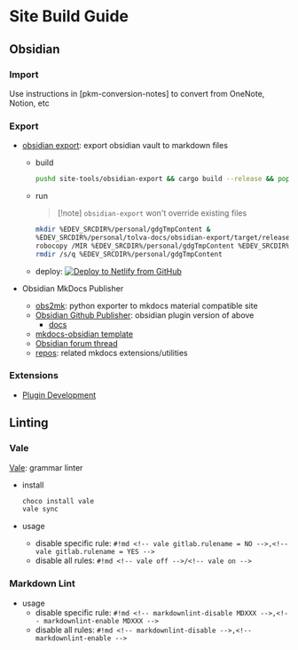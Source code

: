 # Site Build Guide

## Obsidian
### Import
Use instructions in [pkm-conversion-notes] to convert from OneNote, Notion, etc

### Export
- [obsidian export](https://github.com/ikrima/obsidian-export): export obsidian vault to markdown files
  - build
    ```bash
    pushd site-tools/obsidian-export && cargo build --release && popd
    ```
  - run
    > [!note] `obsidian-export` won't override existing files
    ```bash
    mkdir %EDEV_SRCDIR%/personal/gdgTmpContent &
    %EDEV_SRCDIR%/personal/tolva-docs/obsidian-export/target/release/obsidian-export.exe %EDEV_SRCDIR%/personal/tolva-docs/docs %EDEV_SRCDIR%/personal/gdgTmpContent &
    robocopy /MIR %EDEV_SRCDIR%/personal/gdgTmpContent %EDEV_SRCDIR%/personal/gamedevguide/content/dev-notes &
    rmdir /s/q %EDEV_SRCDIR%/personal/gdgTmpContent
    ```
  - deploy: [![Deploy to Netlify from GitHub](https://www.netlify.com/img/deploy/button.svg)](https://app.netlify.com/start/deploy?repository=https://github.com/ikrima/ikrima)

- Obsidian MkDocs Publisher
  - [obs2mk](https://github.com/ObsidianPublisher/obsidian-mkdocs-publisher-python): python exporter to mkdocs material compatible site
  - [Obsidian Github Publisher](https://github.com/ObsidianPublisher/obsidian-github-publisher): obsidian plugin version of above
    - [docs](https://obsidian-publisher.netlify.app)
  - [mkdocs-obsidian template](https://github.com/ObsidianPublisher/obsidian-mkdocs-publisher-template)
  - [Obsidian forum thread](https://forum.obsidian.md/t/obsidian-mkdocs-publisher-a-free-publish-alternative/29540/37)
  - [repos](https://github.com/orgs/ObsidianPublisher/repositories): related mkdocs extensions/utilities

### Extensions
- [Plugin Development](https://marcus.se.net/obsidian-plugin-docs)


## Linting

### Vale

[Vale](https://earthly.dev/blog/markdown-lint/): grammar linter

- install
  ```bash
  choco install vale
  vale sync
  ```

- usage
  - disable specific rule: `#!md <!-- vale gitlab.rulename = NO -->,<!-- vale gitlab.rulename = YES -->`
  - disable all rules:     `#!md <!-- vale off -->/<!-- vale on -->`

### Markdown Lint
- usage
  - disable specific rule: `#!md <!-- markdownlint-disable MDXXX -->,<!-- markdownlint-enable MDXXX -->`
  - disable all rules:     `#!md <!-- markdownlint-disable -->,<!-- markdownlint-enable -->`
